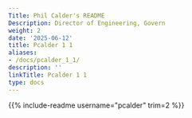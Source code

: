 ```yaml
---
Title: Phil Calder's README
Description: Director of Engineering, Govern
weight: 2
date: '2025-06-12'
title: Pcalder 1 1
aliases:
- /docs/pcalder_1_1/
description: ''
linkTitle: Pcalder 1 1
type: docs
---
```


{{% include-readme username="pcalder" trim=2 %}}

<style>
    #connect-with-me + p > a > img {
        margin-left: 20px !important;
        height: 25px !important;
    }
</style>
